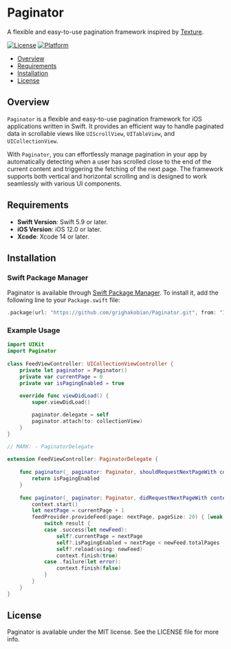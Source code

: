 # Paginator

A flexible and easy-to-use pagination framework inspired by [Texture](https://github.com/TextureGroup/Texture).

[![License](https://img.shields.io/cocoapods/l/Pagination.svg?style=flat)](https://cocoapods.org/pods/Pagination)
[![Platform](https://img.shields.io/cocoapods/p/Pagination.svg?style=flat)](https://cocoapods.org/pods/Pagination)

- [Overview](#overview)
- [Requirements](#requirements)
- [Installation](#installation)
- [License](#license)

## Overview

`Paginator` is a flexible and easy-to-use pagination framework for iOS applications written in Swift. It provides an efficient way to handle paginated data in scrollable views like `UIScrollView`, `UITableView`, and `UICollectionView`. 

With `Paginator`, you can effortlessly manage pagination in your app by automatically detecting when a user has scrolled close to the end of the current content and triggering the fetching of the next page. The framework supports both vertical and horizontal scrolling and is designed to work seamlessly with various UI components.

## Requirements

- **Swift Version**: Swift 5.9 or later.
- **iOS Version**: iOS 12.0 or later.
- **Xcode**: Xcode 14 or later.

## Installation

### Swift Package Manager

Paginator is available through [Swift Package Manager](https://swift.org/package-manager/). To install it, add the following line to your `Package.swift` file:

```swift
.package(url: "https://github.com/grighakobian/Paginator.git", from: "1.0.0")
```

### Example Usage

```swift
import UIKit
import Paginator
   
class FeedViewController: UICollectionViewController {
    private let paginator = Paginator()
    private var currentPage = 0
    private var isPagingEnabled = true
   
    override func viewDidLoad() {
        super.viewDidLoad()

        paginator.delegate = self
        paginator.attach(to: collectionView)
    }
}

// MARK: - PaginatorDelegate
   
extension FeedViewController: PaginatorDelegate {
   
    func paginator(_ paginator: Paginator, shouldRequestNextPageWith context: PaginationContext) -> Bool {
        return isPagingEnabled
    }
   
    func paginator(_ paginator: Paginator, didRequestNextPageWith context: PaginationContext) {
        context.start()
        let nextPage = currentPage + 1
        feedProvider.provideFeed(page: nextPage, pageSize: 20) { [weak self] result in
            switch result {
            case .success(let newFeed):
                self?.currentPage = nextPage
                self?.isPagingEnabled = nextPage < newFeed.totalPages
                self?.reload(using: newFeed)
                context.finish(true)
            case .failure(let error):
                context.finish(false)
            }
        }
    }
}
```

## License

Paginator is available under the MIT license. See the LICENSE file for more info.
